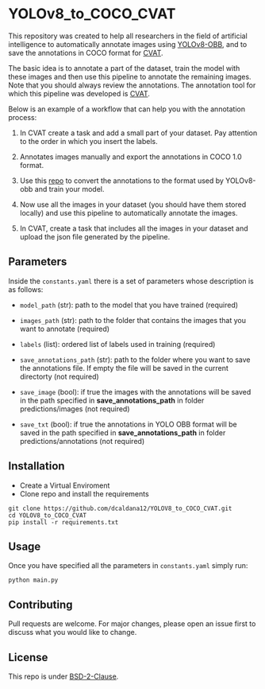 # YOLOv8_to_COCO_CVAT
 
This repository was created to help all researchers in the field of artificial intelligence to automatically annotate images using [YOLOv8-OBB](https://docs.ultralytics.com/tasks/obb/), and to save the annotations in COCO format for [CVAT](https://github.com/cvat-ai/cvat).

The basic idea is to annotate a part of the dataset, train the model with these images and then use this pipeline to annotate the remaining images. Note that you should always review the annotations. The annotation tool for which this pipeline was developed is [CVAT](https://github.com/cvat-ai/cvat).

Below is an example of a workflow that can help you with the annotation process:

1. In CVAT create a task and add a small part of your dataset. Pay attention to the order in which you insert the labels.

2. Annotates images manually and export the annotations in COCO 1.0 format.

3. Use this [repo](https://github.com/Koldim2001/COCO_to_YOLOv8.git) to convert the annotations to the format used by YOLOv8-obb and train your model.

4. Now use all the images in your dataset (you should have them stored locally) and use this pipeline to automatically annotate the images.

5. In CVAT, create a task that includes all the images in your dataset and upload the json file generated by the pipeline.

## Parameters

Inside the `constants.yaml` there is a set of parameters whose description is as follows:

* `model_path` (str): path to the model that you have trained (required)

* `images_path` (str): path to the folder that contains the images that you want to annotate (required)

* `labels` (list): ordered list of labels used in training (required)

* `save_annotations_path` (str): path to the folder where you want to save the annotations file. If empty the file will be saved in the current directorty (not required)

* `save_image` (bool): if true the images with the annotations will be saved in the path specified in **save_annotations_path** in folder predictions/images (not required)

* `save_txt` (bool): if true the annotations in YOLO OBB format will be saved in the path specified in **save_annotations_path** in folder predictions/annotations (not required)

## Installation

* Create a Virtual Enviroment
* Clone repo and install the requirements

```
git clone https://github.com/dcaldana12/YOLOV8_to_COCO_CVAT.git
cd YOLOV8_to_COCO_CVAT
pip install -r requirements.txt
```


## Usage

Once you have specified all the parameters in `constants.yaml` simply run:

```
python main.py
```


## Contributing

Pull requests are welcome. For major changes, please open an issue first to discuss what you would like to change.


## License

This repo is under [BSD-2-Clause](https://opensource.org/license/bsd-2-clause).
